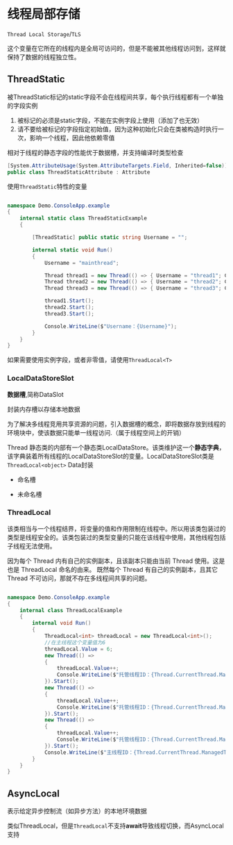 # 线程局部存储

```Thread Local Storage```/```TLS```

这个变量在它所在的线程内是全局可访问的，但是不能被其他线程访问到，这样就保持了数据的线程独立性。


## ThreadStatic

被ThreadStatic标记的static字段不会在线程间共享，每个执行线程都有一个单独的字段实例

1. 被标记的必须是static字段，不能在实例字段上使用（添加了也无效）
2. 请不要给被标记的字段指定初始值，因为这种初始化只会在类被构造时执行一次，影响一个线程，因此他依赖零值

相对于线程的静态字段的性能优于数据槽，并支持编译时类型检查


```c#
[System.AttributeUsage(System.AttributeTargets.Field, Inherited=false)]
public class ThreadStaticAttribute : Attribute
```

使用```ThreadStatic```特性的变量

```c#

namespace Demo.ConsoleApp.example
{
    internal static class ThreadStaticExample
    {

        [ThreadStatic] public static string Username = "";

        internal static void Run()
        {
            Username = "mainthread";

            Thread thread1 = new Thread(() => { Username = "thread1"; Console.WriteLine($"Username：{Username}"); });
            Thread thread2 = new Thread(() => { Username = "thread2"; Console.WriteLine($"Username：{Username}"); });
            Thread thread3 = new Thread(() => { Username = "thread3"; Console.WriteLine($"Username：{Username}"); });

            thread1.Start();
            thread2.Start();
            thread3.Start();

            Console.WriteLine($"Username：{Username}");
        }
    }
}
```

如果需要使用实例字段，或者非零值，请使用```ThreadLocal<T>```


### LocalDataStoreSlot

**数据槽**,简称DataSlot

封装内存槽以存储本地数据

为了解决多线程竞用共享资源的问题，引入数据槽的概念，即将数据存放到线程的环境块中，使该数据只能单一线程访问.（属于线程空间上的开销）


Thread 静态类的内部有一个静态类LocalDataStore。该类维护这一个**静态字典**，该字典装着所有线程的LocalDataStoreSlot的变量。LocalDataStoreSlot类是```ThreadLocal<object>``` Data封装

* 命名槽

* 未命名槽

### ThreadLocal

该类相当与一个线程结界，将变量的值和作用限制在线程中。所以用该类包装过的类型是线程安全的。该类包装过的类型变量的只能在该线程中使用，其他线程包括子线程无法使用。

因为每个 Thread 内有自己的实例副本，且该副本只能由当前 Thread 使用。这是也是 ThreadLocal 命名的由来。
既然每个 Thread 有自己的实例副本，且其它 Thread 不可访问，那就不存在多线程间共享的问题。

```c#

namespace Demo.ConsoleApp.example
{
    internal class ThreadLocalExample
    {
        internal void Run()
        {
            ThreadLocal<int> threadLocal = new ThreadLocal<int>();
            //在主线程这个变量值为6
            threadLocal.Value = 6;
            new Thread(() =>
            {
                threadLocal.Value++;
                Console.WriteLine($"托管线程ID：{Thread.CurrentThread.ManagedThreadId} 值为：{++threadLocal.Value}");
            }).Start();
            new Thread(() =>
            {
                threadLocal.Value++;
                Console.WriteLine($"托管线程ID：{Thread.CurrentThread.ManagedThreadId} 值为：{threadLocal.Value}");
            }).Start();
            new Thread(() =>
            {
                threadLocal.Value++;
                Console.WriteLine($"托管线程ID：{Thread.CurrentThread.ManagedThreadId} 值为：{threadLocal.Value}");
            }).Start();
            Console.WriteLine($"主线程ID：{Thread.CurrentThread.ManagedThreadId} 值为：{threadLocal.Value}");
        }
    }
}

```


## AsyncLocal

表示给定异步控制流（如异步方法）的本地环境数据

类似ThreadLocal，但是```ThreadLocal```不支持**await**导致线程切换，而AsyncLocal支持




